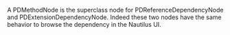 A PDMethodNode is the superclass node for PDReferenceDependencyNode and PDExtensionDependencyNode. 
Indeed these two nodes have the same behavior to browse the dependency in the Nautilus UI.
